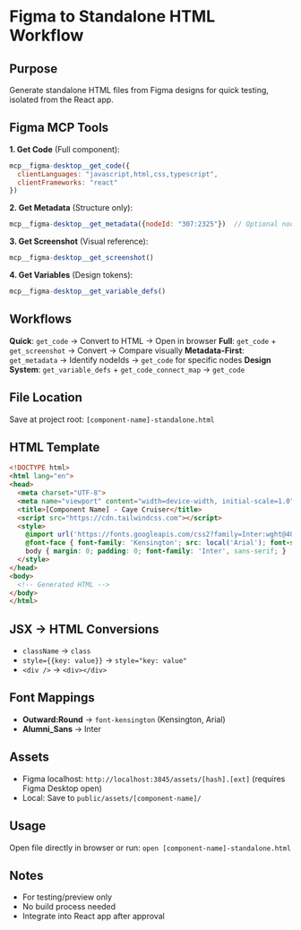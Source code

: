 # Figma to Standalone HTML Workflow

## Purpose
Generate standalone HTML files from Figma designs for quick testing, isolated from the React app.

## Figma MCP Tools

**1. Get Code** (Full component):
```javascript
mcp__figma-desktop__get_code({
  clientLanguages: "javascript,html,css,typescript",
  clientFrameworks: "react"
})
```

**2. Get Metadata** (Structure only):
```javascript
mcp__figma-desktop__get_metadata({nodeId: "307:2325"})  // Optional nodeId
```

**3. Get Screenshot** (Visual reference):
```javascript
mcp__figma-desktop__get_screenshot()
```

**4. Get Variables** (Design tokens):
```javascript
mcp__figma-desktop__get_variable_defs()
```

## Workflows

**Quick**: `get_code` → Convert to HTML → Open in browser
**Full**: `get_code` + `get_screenshot` → Convert → Compare visually
**Metadata-First**: `get_metadata` → Identify nodeIds → `get_code` for specific nodes
**Design System**: `get_variable_defs` + `get_code_connect_map` → `get_code`

## File Location
Save at project root: `[component-name]-standalone.html`

## HTML Template
```html
<!DOCTYPE html>
<html lang="en">
<head>
  <meta charset="UTF-8">
  <meta name="viewport" content="width=device-width, initial-scale=1.0">
  <title>[Component Name] - Caye Cruiser</title>
  <script src="https://cdn.tailwindcss.com"></script>
  <style>
    @import url('https://fonts.googleapis.com/css2?family=Inter:wght@400;500;600;700&display=swap');
    @font-face { font-family: 'Kensington'; src: local('Arial'); font-style: italic; }
    body { margin: 0; padding: 0; font-family: 'Inter', sans-serif; }
  </style>
</head>
<body>
  <!-- Generated HTML -->
</body>
</html>
```

## JSX → HTML Conversions
- `className` → `class`
- `style={{key: value}}` → `style="key: value"`
- `<div />` → `<div></div>`

## Font Mappings
- **Outward:Round** → `font-kensington` (Kensington, Arial)
- **Alumni_Sans** → Inter

## Assets
- Figma localhost: `http://localhost:3845/assets/[hash].[ext]` (requires Figma Desktop open)
- Local: Save to `public/assets/[component-name]/`

## Usage
Open file directly in browser or run: `open [component-name]-standalone.html`

## Notes
- For testing/preview only
- No build process needed
- Integrate into React app after approval
